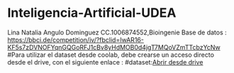 # Inteligencia-Artificial-UDEA
Lina Natalia Angulo Dominguez CC.1006874552,Bioingenie
Base de datos : https://bbci.de/competition/iv/?fbclid=IwAR16-KF5s7zDVNOFYqnGQGoRFJ1cBv8yHdMOB0d4jgT7MQoVZmTTcbzYcNw
#Para utilizar el dataset desde coolab, debe crearse un acceso directo desde el drive, con el siguiente enlace  :
#dataset:[Abrir desde drive](https://drive.google.com/drive/folders/1XJD_z_0zgHauesApZjCffaNKp3B8KeB7?usp=sharing)
